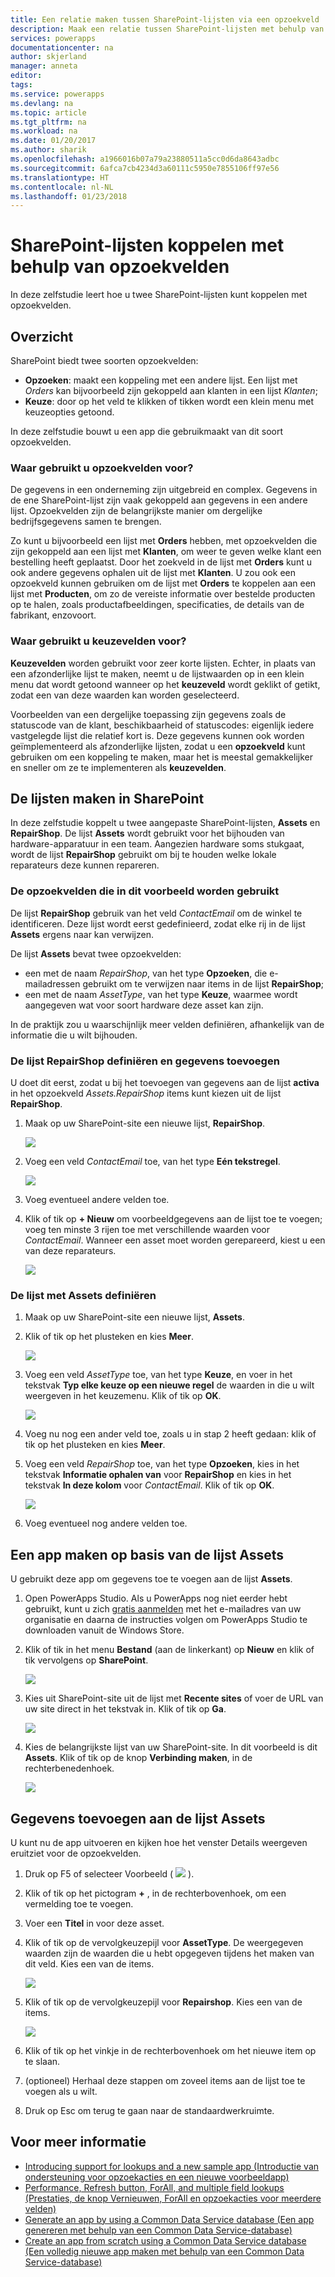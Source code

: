 ```yaml
---
title: Een relatie maken tussen SharePoint-lijsten via een opzoekveld | Microsoft Docs
description: Maak een relatie tussen SharePoint-lijsten met behulp van een opzoekveld.
services: powerapps
documentationcenter: na
author: skjerland
manager: anneta
editor: 
tags: 
ms.service: powerapps
ms.devlang: na
ms.topic: article
ms.tgt_pltfrm: na
ms.workload: na
ms.date: 01/20/2017
ms.author: sharik
ms.openlocfilehash: a1966016b07a79a23880511a5cc0d6da8643adbc
ms.sourcegitcommit: 6afca7cb4234d3a60111c5950e7855106ff97e56
ms.translationtype: HT
ms.contentlocale: nl-NL
ms.lasthandoff: 01/23/2018
---
```

# <a name="how-to-link-sharepoint-lists-using-lookup-fields"></a>SharePoint-lijsten koppelen met behulp van opzoekvelden
In deze zelfstudie leert hoe u twee SharePoint-lijsten kunt koppelen met opzoekvelden.

## <a name="overview"></a>Overzicht
SharePoint biedt twee soorten opzoekvelden:

* **Opzoeken**: maakt een koppeling met een andere lijst. Een lijst met *Orders* kan bijvoorbeeld zijn gekoppeld aan klanten in een lijst *Klanten*;
* **Keuze**: door op het veld te klikken of tikken wordt een klein menu met keuzeopties getoond.

In deze zelfstudie bouwt u een app die gebruikmaakt van dit soort opzoekvelden.

### <a name="what-do-you-use-lookup-fields-for"></a>Waar gebruikt u opzoekvelden voor?
De gegevens in een onderneming zijn uitgebreid en complex. Gegevens in de ene SharePoint-lijst zijn vaak gekoppeld aan gegevens in een andere lijst. Opzoekvelden zijn de belangrijkste manier om dergelijke bedrijfsgegevens samen te brengen.

Zo kunt u bijvoorbeeld een lijst met **Orders** hebben, met opzoekvelden die zijn gekoppeld aan een lijst met **Klanten**, om weer te geven welke klant een bestelling heeft geplaatst. Door het zoekveld in de lijst met **Orders** kunt u ook andere gegevens ophalen uit de lijst met **Klanten**. U zou ook een opzoekveld kunnen gebruiken om de lijst met **Orders** te koppelen aan een lijst met **Producten**, om zo de vereiste informatie over bestelde producten op te halen, zoals productafbeeldingen, specificaties, de details van de fabrikant, enzovoort.

### <a name="what-are-choice-fields-used-for"></a>Waar gebruikt u keuzevelden voor?
**Keuzevelden** worden gebruikt voor zeer korte lijsten. Echter, in plaats van een afzonderlijke lijst te maken, neemt u de lijstwaarden op in een klein menu dat wordt getoond wanneer op het **keuzeveld** wordt geklikt of getikt, zodat een van deze waarden kan worden geselecteerd.

Voorbeelden van een dergelijke toepassing zijn gegevens zoals de statuscode van de klant, beschikbaarheid of statuscodes: eigenlijk iedere vastgelegde lijst die relatief kort is. Deze gegevens kunnen ook worden geïmplementeerd als afzonderlijke lijsten, zodat u een **opzoekveld** kunt gebruiken om een koppeling te maken, maar het is meestal gemakkelijker en sneller om ze te implementeren als **keuzevelden**.

## <a name="create-the-lists-in-sharepoint"></a>De lijsten maken in SharePoint
In deze zelfstudie koppelt u twee aangepaste SharePoint-lijsten, **Assets** en **RepairShop**. De lijst **Assets** wordt gebruikt voor het bijhouden van hardware-apparatuur in een team. Aangezien hardware soms stukgaat, wordt de lijst **RepairShop** gebruikt om bij te houden welke lokale reparateurs deze kunnen repareren.

### <a name="the-lookup-fields-used-in-this-example"></a>De opzoekvelden die in dit voorbeeld worden gebruikt
De lijst **RepairShop** gebruik van het veld *ContactEmail* om de winkel te identificeren. Deze lijst wordt eerst gedefinieerd, zodat elke rij in de lijst **Assets** ergens naar kan verwijzen.

De lijst **Assets** bevat twee opzoekvelden:

* een met de naam *RepairShop*, van het type **Opzoeken**, die e-mailadressen gebruikt om te verwijzen naar items in de lijst **RepairShop**;
* een met de naam *AssetType*, van het type **Keuze**, waarmee wordt aangegeven wat voor soort hardware deze asset kan zijn.

In de praktijk zou u waarschijnlijk meer velden definiëren, afhankelijk van de informatie die u wilt bijhouden.

### <a name="define-the-repairshop-list-and-add-data"></a>De lijst RepairShop definiëren en gegevens toevoegen
U doet dit eerst, zodat u bij het toevoegen van gegevens aan de lijst **activa** in het opzoekveld *Assets.RepairShop* items kunt kiezen uit de lijst **RepairShop**.

1. Maak op uw SharePoint-site een nieuwe lijst, **RepairShop**.

    ![](./media/sharepoint-lookup-fields/new-list.png)

2. Voeg een veld *ContactEmail* toe, van het type **Eén tekstregel**.

    ![](./media/sharepoint-lookup-fields/add-email-field.png)

3. Voeg eventueel andere velden toe.

4. Klik of tik op **+ Nieuw** om voorbeeldgegevens aan de lijst toe te voegen; voeg ten minste 3 rijen toe met verschillende waarden voor *ContactEmail*. Wanneer een asset moet worden gerepareerd, kiest u een van deze reparateurs.

    ![](./media/sharepoint-lookup-fields/add-repair-shops.png)

### <a name="define-the-assets-list"></a>De lijst met Assets definiëren
1. Maak op uw SharePoint-site een nieuwe lijst, **Assets**.

2. Klik of tik op het plusteken en kies **Meer**.

    ![](./media/sharepoint-lookup-fields/choose-more-type.png)

3. Voeg een veld *AssetType* toe, van het type **Keuze**, en voer in het tekstvak **Typ elke keuze op een nieuwe regel** de waarden in die u wilt weergeven in het keuzemenu. Klik of tik op **OK**.

    ![](./media/sharepoint-lookup-fields/define-choice-column.png)

4. Voeg nu nog een ander veld toe, zoals u in stap 2 heeft gedaan: klik of tik op het plusteken en kies **Meer**.

5. Voeg een veld *RepairShop* toe, van het type **Opzoeken**, kies in het tekstvak **Informatie ophalen van** voor **RepairShop** en kies in het tekstvak **In deze kolom** voor *ContactEmail*. Klik of tik op **OK**.

    ![](./media/sharepoint-lookup-fields/setup-lookup-column.png)

6. Voeg eventueel nog andere velden toe.

## <a name="create-an-app-from-the-assets-list"></a>Een app maken op basis van de lijst Assets
U gebruikt deze app om gegevens toe te voegen aan de lijst **Assets**.

1. Open PowerApps Studio. Als u PowerApps nog niet eerder hebt gebruikt, kunt u zich [gratis aanmelden](https://powerapps.microsoft.com) met het e-mailadres van uw organisatie en daarna de instructies volgen om PowerApps Studio te downloaden vanuit de Windows Store.

2. Klik of tik in het menu **Bestand** (aan de linkerkant) op **Nieuw** en klik of tik vervolgens op **SharePoint**.

    ![](./media/sharepoint-lookup-fields/create-app.png)

1. Kies uit SharePoint-site uit de lijst met **Recente sites** of voer de URL van uw site direct in het tekstvak in. Klik of tik op **Ga**.

    ![](./media/sharepoint-lookup-fields/choose-sharepoint-site.png)

1. Kies de belangrijkste lijst van uw SharePoint-site. In dit voorbeeld is dit **Assets**. Klik of tik op de knop **Verbinding maken**, in de rechterbenedenhoek.

    ![](./media/sharepoint-lookup-fields/choose-main-list.png)


## <a name="add-data-to-the-assets-list"></a>Gegevens toevoegen aan de lijst Assets
U kunt nu de app uitvoeren en kijken hoe het venster Details weergeven eruitziet voor de opzoekvelden.

1. Druk op F5 of selecteer Voorbeeld ( ![](./media/sharepoint-lookup-fields/preview.png) ).

2. Klik of tik op het pictogram  **+** , in de rechterbovenhoek, om een vermelding toe te voegen.

3. Voer een **Titel** in voor deze asset.

4. Klik of tik op de vervolgkeuzepijl voor **AssetType**. De weergegeven waarden zijn de waarden die u hebt opgegeven tijdens het maken van dit veld. Kies een van de items.

    ![](./media/sharepoint-lookup-fields/fill-asset-type-3.png)

5. Klik of tik op de vervolgkeuzepijl voor **Repairshop**. Kies een van de items.

    ![](./media/sharepoint-lookup-fields/fill-repair-shop-3.png)

6. Klik of tik op het vinkje in de rechterbovenhoek om het nieuwe item op te slaan.

7. (optioneel) Herhaal deze stappen om zoveel items aan de lijst toe te voegen als u wilt.

8. Druk op Esc om terug te gaan naar de standaardwerkruimte.

## <a name="for-more-information"></a>Voor meer informatie
* [Introducing support for lookups and a new sample app (Introductie van ondersteuning voor opzoekacties en een nieuwe voorbeeldapp)](https://powerapps.microsoft.com/blog/support-for-lookups/)
* [Performance, Refresh button, ForAll, and multiple field lookups (Prestaties, de knop Vernieuwen, ForAll en opzoekacties voor meerdere velden)](https://powerapps.microsoft.com/blog/performance-refresh-forall-multiple-field-lookups-531/)
* [Generate an app by using a Common Data Service database (Een app genereren met behulp van een Common Data Service-database)](data-platform-create-app.md)
* [Create an app from scratch using a Common Data Service database (Een volledig nieuwe app maken met behulp van een Common Data Service-database)](data-platform-create-app-scratch.md)
